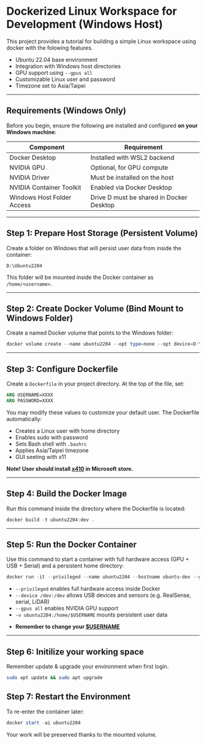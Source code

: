 # Dockerized Linux Workspace for Development (Windows Host)

This project provides a tutorial for building a simple Linux workspace using docker with the folowing features.


- Ubuntu 22.04 base environment
- Integration with Windows host directories
- GPU support using `--gpus all`
- Customizable Linux user and password
- Timezone set to Asia/Taipei

---

## Requirements (Windows Only)

Before you begin, ensure the following are installed and configured **on your Windows machine**:

| Component                  | Requirement                                      |
|----------------------------|--------------------------------------------------|
| Docker Desktop             | Installed with WSL2 backend                      |
| NVIDIA GPU                 | Optional, for GPU compute                        |
| NVIDIA Driver              | Must be installed on the host                    |
| NVIDIA Container Toolkit   | Enabled via Docker Desktop                       |
| Windows Host Folder Access | Drive D must be shared in Docker Desktop         |

---

## Step 1: Prepare Host Storage (Persistent Volume)

Create a folder on Windows that will persist user data from inside the container:

```
D:\Ubuntu2204
```

This folder will be mounted inside the Docker container as `/home/<username>`.

---

## Step 2: Create Docker Volume (Bind Mount to Windows Folder)

Create a named Docker volume that points to the Windows folder:

```powershell
docker volume create --name ubuntu2204 --opt type=none --opt device=D:\Ubuntu2204 --opt o=bind
```

---

## Step 3: Configure Dockerfile

Create a `Dockerfile` in your project directory. At the top of the file, set:

```Dockerfile
ARG USERNAME=XXXX
ARG PASSWORD=XXXX
```

You may modify these values to customize your default user. The Dockerfile automatically:

- Creates a Linux user with home directory
- Enables sudo with password
- Sets Bash shell with `.bashrc`
- Applies Asia/Taipei timezone
- GUI seeting with x11

**Note! User should install [x410](https://www.microsoft.com/store/productId/9PM8LP83G3L3?ocid=libraryshare) in Microsoft store.**

---

## Step 4: Build the Docker Image

Run this command inside the directory where the Dockerfile is located:

```powershell
docker build -t ubuntu2204:dev .
```

---

## Step 5: Run the Docker Container

Use this command to start a container with full hardware access (GPU + USB + Serial) and a persistent home directory:

```powershell
docker run -it --privileged --name ubuntu2204 --hostname ubuntu-dev --gpus all --device /dev:/dev -e DISPLAY=host.docker.internal:0.0 -e QT_XCB_FORCE_SOFTWARE_OPENGL=1 -v ubuntu2204:/home/$USERNAME ubuntu2204:dev
````

* `--privileged` enables full hardware access inside Docker
* `--device /dev:/dev` allows USB devices and sensors (e.g. RealSense, serial, LiDAR)
* `--gpus all` enables NVIDIA GPU support
* `-v ubuntu2204:/home/$USERNAME` mounts persistent user data
- **Remember to change your [$USERNAME](https://github.com/NTU-iEV-M-Lab/Dockerized-Linux-Workspace/blob/main/Dockerfile#L23)**

---

## Step 6: Initilize your working space
Remember update & upgrade your environment when first login.
```bash
sudo apt update && sudo apt upgrade
```

## Step 7: Restart the Environment

To re-enter the container later:

```powershell
docker start -ai ubuntu2204
```

Your work will be preserved thanks to the mounted volume.

